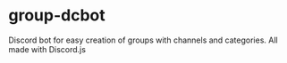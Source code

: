 # group-dcbot
Discord bot for easy creation of groups with channels and categories. All made with Discord.js
